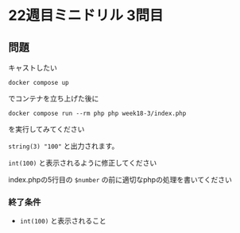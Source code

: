 # 22週目ミニドリル 3問目

## 問題

キャストしたい

```
docker compose up
```

でコンテナを立ち上げた後に

```
docker compose run --rm php php week18-3/index.php
```

を実行してみてください

 `string(3) "100"` と出力されます。

 `int(100)` と表示されるように修正してください

index.phpの5行目の `$number` の前に適切なphpの処理を書いてください

### 終了条件
- `int(100)` と表示されること

